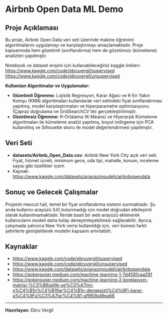 # Airbnb Open Data ML Demo

## Proje Açıklaması
Bu proje, Airbnb Open Data veri seti üzerinde makine öğrenimi algoritmalarını uygulamayı ve karşılaştırmayı amaçlamaktadır. Proje kapsamında hem gözetimli (sınıflandırma) hem de gözetimsiz (kümeleme) analizleri yapılmıştır.

Notebook ve dataset erişimi için kullanabileceğiniz kaggle linkleri: https://www.kaggle.com/code/ebruvergil/supervised
https://www.kaggle.com/code/ebruvergil/unsupervised

**Kullanılan Algoritmalar ve Uygulamalar:** 

* **Gözetimli Öğrenme:** Lojistik Regresyon, Karar Ağacı ve K-En Yakın Komşu (KNN) algoritmaları kullanılarak veri setindeki fiyat sınıflandırması yapılmış, model karşılaştırmaları ve hiperparametre optimizasyonu (Çapraz doğrulama ve GridSearchCV ile) gerçekleştirilmiştir.
* **Gözetimsiz Öğrenme:** K-Ortalama (K-Means) ve Hiyerarşik Kümeleme algoritmaları ile kümeleme analizi yapılmış, boyut indirgeme için PCA kullanılmış ve Silhouette skoru ile model değerlendirmesi yapılmıştır.

## Veri Seti
- **datasets/Airbnb_Open_Data.csv**: Airbnb New York City açık veri seti. Fiyat, hizmet ücreti, minimum gece, oda tipi, mahalle, konum, inceleme sayısı gibi özellikler içerir.
- Kaynak: https://www.kaggle.com/datasets/arianazmoudeh/airbnbopendata

## Sonuç ve Gelecek Çalışmalar
Projenin mevcut hali, temel bir fiyat sınıflandırma sistemi sunmaktadır. Şu anda kullanıcı arayüzü (UI) bulunmadığı için model doğrudan etkileşimli olarak kullanılmamaktadır. İleride basit bir web arayüzü eklenerek kullanıcıların modeli daha kolay deneyimleyebilmesi sağlanabilir. Ayrıca, çalışmada yalnızca New York verisi kullanıldığı için, veri kümesi farklı şehirlerle genişletilerek modelin kapsamı artırılabilir.

## Kaynaklar
- https://www.kaggle.com/code/ebruvergil/supervised
- https://www.kaggle.com/code/ebruvergil/unsupervised
- https://www.kaggle.com/datasets/arianazmoudeh/airbnbopendata
- https://gokerguner.medium.com/machine-learning-1-7d4581caa291
- https://gokerguner.medium.com/machine-learning-2-korelasyon-matrisi-%C3%B6zellik-se%C3%A7imi-s%C4%B1n%C4%B1flar%C4%B1n-dengesizli%C4%9Fi-karar-a%C4%9Fa%C3%A7lar%C4%B1-af993bd8ea66
---

**Hazırlayan:** Ebru Vergil



